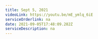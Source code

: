 ```yaml
---
title: Sept 5, 2021
videoLink: https://youtu.be/mE_ymlq_6iE
serviceOrderlink: na
date: 2021-09-05T17:48:09.282Z
serviceDescription: na
---
```

